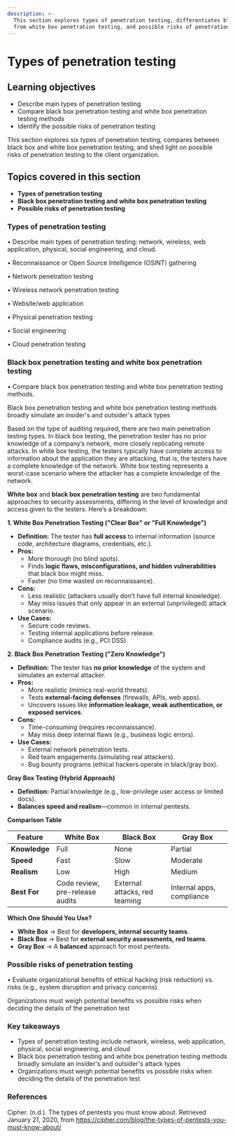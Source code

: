 ```yaml
---
description: >-
  This section explores types of penetration testing, differentiates black box
  from white box penetration testing, and possible risks of penetration testing
---
```


# Types of penetration testing

## Learning objectives

* Describe main types of penetration testing
* Compare black box penetration testing and white box penetration testing methods
* Identify the possible risks of penetration testing

This section explores six types of penetration testing, compares between black box and white box penetration testing, and shed light on possible risks of penetration testing to the client organization.

## Topics covered in this section

* **Types of penetration testing**
* **Black box penetration testing and white box penetration testing**
* **Possible risks of penetration testing**

### Types of penetration testing

• Describe main types of penetration testing: network, wireless, web application, physical, social engineering, and cloud.

• Reconnaissance or Open Source Intelligence (OSINT) gathering

• Network penetration testing

• Wireless network penetration testing

• Website/web application

• Physical penetration testing

• Social engineering

• Cloud penetration testing

### Black box penetration testing and white box penetration testing

• Compare black box penetration testing and white box penetration testing methods.

Black box penetration testing and white box penetration testing methods broadly simulate an insider's and outsider's attack types

Based on the type of auditing required, there are two main penetration testing types. In black box testing, the penetration tester has no prior knowledge of a company’s network, more closely replicating remote attacks. In white box testing, the testers typically have complete access to information about the application they are attacking, that is, the testers have a complete knowledge of the network. White box testing represents a worst-case scenario where the attacker has a complete knowledge of the network.

**White box** and **black box penetration testing** are two fundamental approaches to security assessments, differing in the level of knowledge and access given to the testers. Here’s a breakdown:

**1. White Box Penetration Testing ("Clear Box" or "Full Knowledge")**

* **Definition:** The tester has **full access** to internal information (source code, architecture diagrams, credentials, etc.).
* **Pros:**
  * More thorough (no blind spots).
  * Finds **logic flaws, misconfigurations, and hidden vulnerabilities** that black box might miss.
  * Faster (no time wasted on reconnaissance).
* **Cons:**
  * Less realistic (attackers usually don’t have full internal knowledge).
  * May miss issues that only appear in an external (unprivileged) attack scenario.
* **Use Cases:**
  * Secure code reviews.
  * Testing internal applications before release.
  * Compliance audits (e.g., PCI DSS).

**2. Black Box Penetration Testing ("Zero Knowledge")**

* **Definition:** The tester has **no prior knowledge** of the system and simulates an external attacker.
* **Pros:**
  * More realistic (mimics real-world threats).
  * Tests **external-facing defenses** (firewalls, APIs, web apps).
  * Uncovers issues like **information leakage, weak authentication, or exposed services**.
* **Cons:**
  * Time-consuming (requires reconnaissance).
  * May miss deep internal flaws (e.g., business logic errors).
* **Use Cases:**
  * External network penetration tests.
  * Red team engagements (simulating real attackers).
  * Bug bounty programs (ethical hackers operate in black/gray box).

**Gray Box Testing (Hybrid Approach)**

* **Definition:** Partial knowledge (e.g., low-privilege user access or limited docs).
* **Balances speed and realism**—common in internal pentests.

**Comparison Table**

| Feature       | White Box                       | Black Box                     | Gray Box                  |
| ------------- | ------------------------------- | ----------------------------- | ------------------------- |
| **Knowledge** | Full                            | None                          | Partial                   |
| **Speed**     | Fast                            | Slow                          | Moderate                  |
| **Realism**   | Low                             | High                          | Medium                    |
| **Best For**  | Code review, pre-release audits | External attacks, red teaming | Internal apps, compliance |

**Which One Should You Use?**

* **White Box** → Best for **developers, internal security teams**.
* **Black Box** → Best for **external security assessments, red teams**.
* **Gray Box** → A **balanced** approach for most pentests.

### Possible risks of penetration testing

• Evaluate organizational benefits of ethical hacking (risk reduction) vs. risks (e.g., system disruption and privacy concerns).

Organizations must weigh potential benefits vs possible risks when deciding the details of the penetration test

### Key takeaways

* Types of penetration testing include network, wireless, web application, physical, social engineering, and cloud
* Black box penetration testing and white box penetration testing methods broadly simulate an insider's and outsider's attack types
* Organizations must weigh potential benefits vs possible risks when deciding the details of the penetration test

### References

Cipher. (n.d.). The types of pentests you must know about. Retrieved January 21, 2020, from https://cipher.com/blog/the-types-of-pentests-you-must-know-about/
